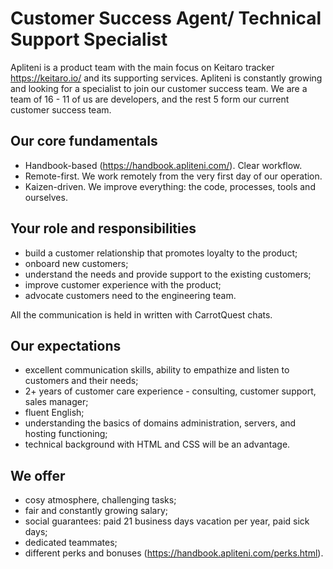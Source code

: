 # Customer Success Agent/ Technical Support Specialist

Apliteni is a product team with the main focus on Keitaro tracker https://keitaro.io/ and its supporting services.
Apliteni is constantly growing and looking for a specialist to join our customer success team.
We are a team of 16 - 11 of us are developers, and the rest 5 form our current customer success team.

## Our core fundamentals
- Handbook-based (https://handbook.apliteni.com/). Clear workflow.
- Remote-first. We work remotely from the very first day of our operation.
- Kaizen-driven. We improve everything: the code, processes, tools and ourselves.

## Your role and responsibilities
 - build a customer relationship that promotes loyalty to the product;
 - onboard new customers;
 - understand the needs and provide support to the existing customers;
 - improve customer experience with the product;
 - advocate customers need to the engineering team.

All the communication is held in written with CarrotQuest chats.
 
 ## Our expectations
 - excellent communication skills, ability to empathize and listen to customers and their needs;
 - 2+ years of customer care experience - consulting, customer support, sales manager;
 - fluent English;
 - understanding the basics of domains administration, servers, and hosting functioning;
 - technical background with HTML and CSS will be an advantage.
 
## We offer
 - cosy atmosphere, challenging tasks;
 - fair and constantly growing salary;
 - social guarantees: paid 21 business days vacation per year, paid sick days;
 - dedicated teammates;
 - different perks and bonuses (https://handbook.apliteni.com/perks.html).
 
